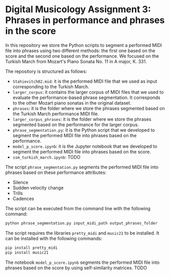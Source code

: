 # Digital Musicology Assignment 3: Phrases in performance and phrases in the score
In this repository we store the Python scripts to segment a performed MIDI file into phrases using two different methods: the first one based on the score and the second one based on the performance. We focused on the Turkish March from Mozart's Piano Sonata No. 11 in A major, K. 331.

The repository is structured as follows:
- `Stahievitch02.mid`: it is the performed MIDI file that we used as input corresponding to the Turkish March.
- `larger_corpus`: it contains the larger corpus of MIDI files that we used to evaluate the performance-based phrase segmentation. It corresponds to the other Mozart piano sonatas in the original dataset.
- `phrases`: it is the folder where we store the phrases segmented based on the Turkish March performance MIDI file.
- `larger_corpus_phrases`: it is the folder where we store the phrases segmented based on the performance for the larger corpus.
- `phrase_segmentation.py`: it is the Python script that we developed to segment the performed MIDI file into phrases based on the performance.
- `model_p_score.ipynb`: it is the Jupyter notebook that we developed to segment the performed MIDI file into phrases based on the score.
- `ssm_turkish_march.ipynb`: TODO

The script `phrase_segmentation.py` segments the performed MIDI file into phrases based on these performance attributes:
- Silence
- Sudden velocity change
- Trills
- Cadences

The script can be executed from the command line with the following command:
```bash
python phrase_segmentation.py input_midi_path output_phrases_folder
```

The script requires the libraries `pretty_midi` and `music21` to be installed. It can be installed with the following commands:
```bash
pip install pretty_midi
pip install music21
```


The notebook `model_p_score.ipynb` segments the performed MIDI file into phrases based on the score by using self-similarity matrices.
TODO